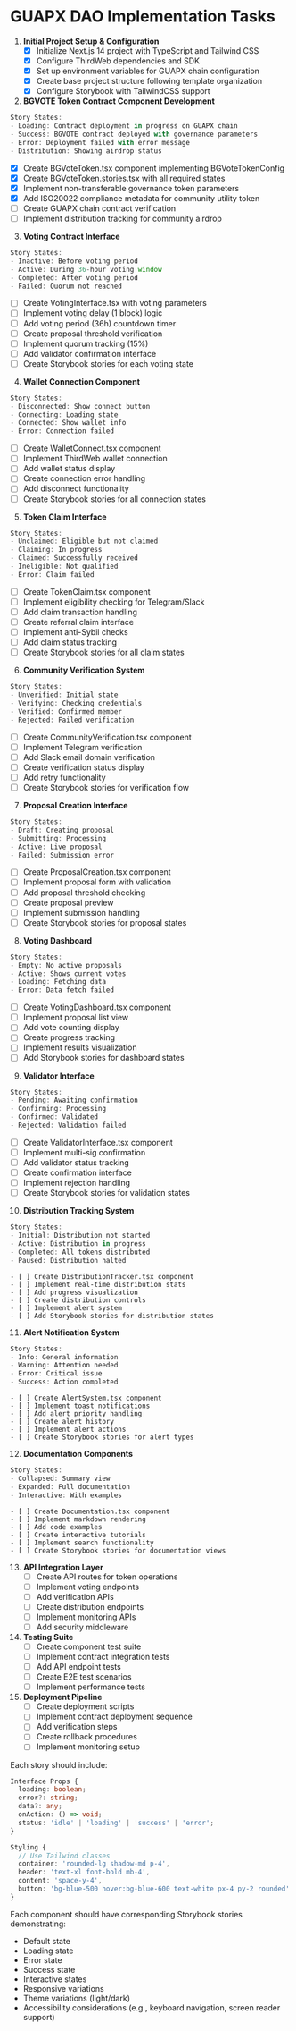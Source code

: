 # GUAPX DAO Implementation Tasks

1. **Initial Project Setup & Configuration**
   - [x] Initialize Next.js 14 project with TypeScript and Tailwind CSS
   - [x] Configure ThirdWeb dependencies and SDK
   - [x] Set up environment variables for GUAPX chain configuration
   - [x] Create base project structure following template organization
   - [x] Configure Storybook with TailwindCSS support

2. **BGVOTE Token Contract Component Development**
```typescript
Story States:
- Loading: Contract deployment in progress on GUAPX chain
- Success: BGVOTE contract deployed with governance parameters
- Error: Deployment failed with error message
- Distribution: Showing airdrop status
```
   - [x] Create BGVoteToken.tsx component implementing BGVoteTokenConfig
   - [x] Create BGVoteToken.stories.tsx with all required states
   - [x] Implement non-transferable governance token parameters
   - [x] Add ISO20022 compliance metadata for community utility token
   - [ ] Create GUAPX chain contract verification
   - [ ] Implement distribution tracking for community airdrop

3. **Voting Contract Interface**
```typescript
Story States:
- Inactive: Before voting period
- Active: During 36-hour voting window
- Completed: After voting period
- Failed: Quorum not reached
```
   - [ ] Create VotingInterface.tsx with voting parameters
   - [ ] Implement voting delay (1 block) logic
   - [ ] Add voting period (36h) countdown timer
   - [ ] Create proposal threshold verification
   - [ ] Implement quorum tracking (15%)
   - [ ] Add validator confirmation interface
   - [ ] Create Storybook stories for each voting state

4. **Wallet Connection Component**
```typescript
Story States:
- Disconnected: Show connect button
- Connecting: Loading state
- Connected: Show wallet info
- Error: Connection failed
```
   - [ ] Create WalletConnect.tsx component
   - [ ] Implement ThirdWeb wallet connection
   - [ ] Add wallet status display
   - [ ] Create connection error handling
   - [ ] Add disconnect functionality
   - [ ] Create Storybook stories for all connection states

5. **Token Claim Interface**
```typescript
Story States:
- Unclaimed: Eligible but not claimed
- Claiming: In progress
- Claimed: Successfully received
- Ineligible: Not qualified
- Error: Claim failed
```
   - [ ] Create TokenClaim.tsx component
   - [ ] Implement eligibility checking for Telegram/Slack
   - [ ] Add claim transaction handling
   - [ ] Create referral claim interface
   - [ ] Implement anti-Sybil checks
   - [ ] Add claim status tracking
   - [ ] Create Storybook stories for all claim states

6. **Community Verification System**
```typescript
Story States:
- Unverified: Initial state
- Verifying: Checking credentials
- Verified: Confirmed member
- Rejected: Failed verification
```
   - [ ] Create CommunityVerification.tsx component
   - [ ] Implement Telegram verification
   - [ ] Add Slack email domain verification
   - [ ] Create verification status display
   - [ ] Add retry functionality
   - [ ] Create Storybook stories for verification flow

7. **Proposal Creation Interface**
```typescript
Story States:
- Draft: Creating proposal
- Submitting: Processing
- Active: Live proposal
- Failed: Submission error
```
   - [ ] Create ProposalCreation.tsx component
   - [ ] Implement proposal form with validation
   - [ ] Add proposal threshold checking
   - [ ] Create proposal preview
   - [ ] Implement submission handling
   - [ ] Create Storybook stories for proposal states

8. **Voting Dashboard**
```typescript
Story States:
- Empty: No active proposals
- Active: Shows current votes
- Loading: Fetching data
- Error: Data fetch failed
```
   - [ ] Create VotingDashboard.tsx component
   - [ ] Implement proposal list view
   - [ ] Add vote counting display
   - [ ] Create progress tracking
   - [ ] Implement results visualization
   - [ ] Add Storybook stories for dashboard states

9. **Validator Interface**
```typescript
Story States:
- Pending: Awaiting confirmation
- Confirming: Processing
- Confirmed: Validated
- Rejected: Validation failed
```
   - [ ] Create ValidatorInterface.tsx component
   - [ ] Implement multi-sig confirmation
   - [ ] Add validator status tracking
   - [ ] Create confirmation interface
   - [ ] Implement rejection handling
   - [ ] Create Storybook stories for validation states

10. **Distribution Tracking System**
```typescript
Story States:
- Initial: Distribution not started
- Active: Distribution in progress
- Completed: All tokens distributed
- Paused: Distribution halted
```
    - [ ] Create DistributionTracker.tsx component
    - [ ] Implement real-time distribution stats
    - [ ] Add progress visualization
    - [ ] Create distribution controls
    - [ ] Implement alert system
    - [ ] Add Storybook stories for distribution states

11. **Alert Notification System**
```typescript
Story States:
- Info: General information
- Warning: Attention needed
- Error: Critical issue
- Success: Action completed
```
    - [ ] Create AlertSystem.tsx component
    - [ ] Implement toast notifications
    - [ ] Add alert priority handling
    - [ ] Create alert history
    - [ ] Implement alert actions
    - [ ] Create Storybook stories for alert types

12. **Documentation Components**
```typescript
Story States:
- Collapsed: Summary view
- Expanded: Full documentation
- Interactive: With examples
```
    - [ ] Create Documentation.tsx component
    - [ ] Implement markdown rendering
    - [ ] Add code examples
    - [ ] Create interactive tutorials
    - [ ] Implement search functionality
    - [ ] Create Storybook stories for documentation views

13. **API Integration Layer**
    - [ ] Create API routes for token operations
    - [ ] Implement voting endpoints
    - [ ] Add verification APIs
    - [ ] Create distribution endpoints
    - [ ] Implement monitoring APIs
    - [ ] Add security middleware

14. **Testing Suite**
    - [ ] Create component test suite
    - [ ] Implement contract integration tests
    - [ ] Add API endpoint tests
    - [ ] Create E2E test scenarios
    - [ ] Implement performance tests

15. **Deployment Pipeline**
    - [ ] Create deployment scripts
    - [ ] Implement contract deployment sequence
    - [ ] Add verification steps
    - [ ] Create rollback procedures
    - [ ] Implement monitoring setup

Each story should include:
```typescript
Interface Props {
  loading: boolean;
  error?: string;
  data?: any;
  onAction: () => void;
  status: 'idle' | 'loading' | 'success' | 'error';
}

Styling {
  // Use Tailwind classes
  container: 'rounded-lg shadow-md p-4',
  header: 'text-xl font-bold mb-4',
  content: 'space-y-4',
  button: 'bg-blue-500 hover:bg-blue-600 text-white px-4 py-2 rounded'
}
```

Each component should have corresponding Storybook stories demonstrating:
- Default state
- Loading state
- Error state
- Success state
- Interactive states
- Responsive variations
- Theme variations (light/dark)
- Accessibility considerations (e.g., keyboard navigation, screen reader support)
    
